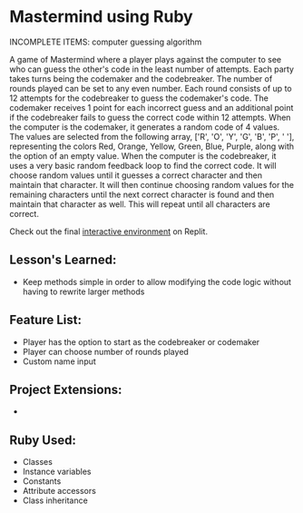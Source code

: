 <h1>Mastermind using Ruby</h1>

<p>INCOMPLETE ITEMS: computer guessing algorithm</p>

<p>A game of Mastermind where a player plays against the computer to see who can guess the other's code in the least number of attempts. Each party takes turns being the codemaker and the codebreaker. The number of rounds played can be set to any even number. Each round consists of up to 12 attempts for the codebreaker to guess the codemaker's code. The codemaker receives 1 point for each incorrect guess and an additional point if the codebreaker fails to guess the correct code within 12 attempts. When the computer is the codemaker, it generates a random code of 4 values. The values are selected from the following array, ['R', 'O', 'Y', 'G', 'B', 'P', ' '], representing the colors Red, Orange, Yellow, Green, Blue, Purple, along with the option of an empty value. When the computer is the codebreaker, it uses a very basic random feedback loop to find the correct code. It will choose random values until it guesses a correct character and then maintain that character. It will then continue choosing random values for the remaining characters until the next correct character is found and then maintain that character as well. This will repeat until all characters are correct.</p>

<p>Check out the final <a href='https://replit.com/@michaeljchong/mastermind?v=1'>interactive environment</a> on Replit.</p>

<h2>Lesson's Learned:</h2>
<ul>
    <li>Keep methods simple in order to allow modifying the code logic without having to rewrite larger methods</li>
</ul>

<h2>Feature List:</h2>
<ul>
    <li>Player has the option to start as the codebreaker or codemaker</li>
    <li>Player can choose number of rounds played</li>
    <li>Custom name input</li>
</ul>

<h2>Project Extensions:</h2>
<ul>
    <li></li>
</ul>

<h2>Ruby Used:</h2>
<ul>
    <li>Classes</li>
    <li>Instance variables</li>
    <li>Constants</li>
    <li>Attribute accessors</li>
    <li>Class inheritance</li>
</ul>
